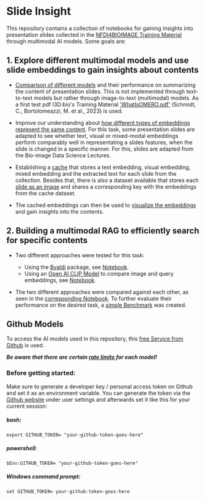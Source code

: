 # Slide Insight

This repository contains a collection of notebooks for gaining insights into presentation slides collected in the [NFDI4BIOIMAGE Training Material](https://nfdi4bioimage.github.io/training/readme.html) through multimodal AI models. Some goals are:

## 1. Explore different multimodal models and use slide embeddings to gain insights about contents
- [Comparison of different models](Test_Models.ipynb) and their performance on summarizing the content of presentation slides. This is not implemented through text-to-text models but rather through image-to-text (multimodal) models. As a first test pdf I3D:bio's Training Material ['WhatIsOMERO.pdf'](https://doi.org/10.5281/zenodo.8323588) (Schmidt, C., Bortolomeazzi, M. et al., 2023) is used.

- Improve our understanding about [how different types of embeddings represent the same content](Inspect_Embeddings/Compare_distorted_Embeddings.ipynb). For this task, some presentation slides are adapted to see whether text, visual or mixed-modal embeddings perform comparably well in representating a slides features, when the slide is changed in a specific manner. For this, slides are adapted from the Bio-image Data Science Lectures.

- Establishing a [cache](https://huggingface.co/datasets/ScaDS-AI/SlideInsight_Cache) that stores a text embedding, visual embedding, mixed embedding and the extracted text for each slide from the collection. Besides that, there is also a dataset available that stores each [slide as an image](https://huggingface.co/datasets/ScaDS-AI/Slide_Insight_Images) and shares a corresponding key with the embeddings from the cache dataset.

- The cached embeddings can then be used to [visualize the embeddings](Inspect_Embeddings/Visualize_HF_Embeddings.ipynb) and gain insights into the contents.

## 2. Building a multimodal RAG to efficiently search for specific contents
- Two different approaches were tested for this task:
    - Using the [Byaldi](https://github.com/AnswerDotAI/byaldi) package, see [Notebook](RAG/RAG_with_byaldi.ipynb).
    - Using an [Open AI CLIP Model](https://huggingface.co/openai/clip-vit-base-patch32) to compare image and query embeddings, see [Notebook](RAG/RAG_with_CLIP.ipynb).

- The two different approaches were compared against each other, as seen in the [corresponding Notebook](RAG/Compare_RAG_approaches.ipynb). To further evaluate their performance on the desired task, a [simple Benchmark](RAG/Benchmark_Byaldi_CLIP.ipynb) was created.


## Github Models
To access the AI models used in this repository, this [free Service from Github](https://github.com/marketplace/models) is used.

***Be aware that there are certain [rate limits](https://docs.github.com/en/github-models/prototyping-with-ai-models#rate-limits) for each model!***



### Before getting started:
Make sure to generate a developer key / personal access token on Github and set it as an environment variable. You can generate the token via the [Github website](github.com) under user settings and afterwards set it like this for your current session:


##### bash:
```export GITHUB_TOKEN= "your-github-token-goes-here"```

##### powershell:
```$Env:GITHUB_TOKEN= "your-github-token-goes-here"```

##### Windows command prompt:
```set GITHUB_TOKEN= your-github-token-goes-here```
